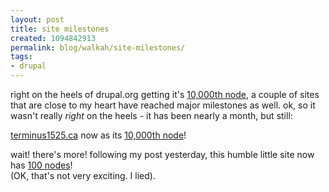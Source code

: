 ```yaml
---
layout: post
title: site milestones
created: 1094842913
permalink: blog/walkah/site-milestones/
tags:
- drupal
---
```

<p>
right on the heels of drupal.org getting it's <a href="http://drupal.org/node/view/10000">10,000th node</a>, a couple of sites that are close to my heart have reached major milestones as well. ok, so it wasn't really <em>right</em> on the heels - it has been nearly a month, but still:
</p><p>
<a href="http://www.terminus1525.ca/">terminus1525.ca</a> now as its <a href="http://www.terminus1525.ca/node/view/10000">10,000th node</a>!
</p><p>
wait! there's more! following my post yesterday, this humble little site now has <a href="http://walkah.net/node/100">100 nodes</a>!
<br />(OK, that's not very exciting. I lied).
</p>
